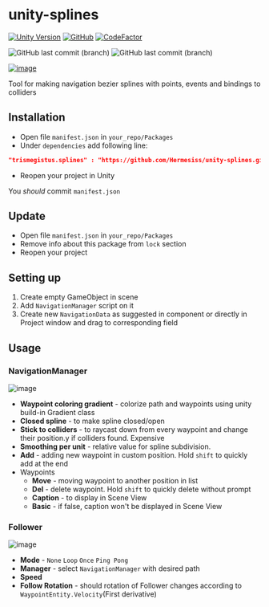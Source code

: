 # unity-splines

[![Unity Version](https://img.shields.io/badge/Unity-2018.3.6f1-blue.svg)](https://unity3d.com/get-unity/download)
[![GitHub](https://img.shields.io/github/license/hermesiss/unity-splines.svg)](https://github.com/Hermesiss/unity-splines/blob/develop/LICENSE)
[![CodeFactor](https://www.codefactor.io/repository/github/hermesiss/unity-splines/badge)](https://www.codefactor.io/repository/github/hermesiss/unity-splines)

![GitHub last commit (branch)](https://img.shields.io/github/last-commit/hermesiss/unity-splines/upm.svg?label=upm)
![GitHub last commit (branch)](https://img.shields.io/github/last-commit/hermesiss/unity-splines/upm-dev.svg?label=upm-dev)

[![image](https://user-images.githubusercontent.com/20972731/54977926-3697b700-4fb8-11e9-8ef2-3e6c35010790.png)]()

Tool for making navigation bezier splines with points, events and bindings to colliders

## Installation

- Open file `manifest.json` in `your_repo/Packages`
- Under `dependencies` add following line:

```json
"trismegistus.splines" : "https://github.com/Hermesiss/unity-splines.git#upm"
```

- Reopen your project in Unity

You _should_ commit `manifest.json`
## Update

- Open file `manifest.json` in `your_repo/Packages`
- Remove info about this package from `lock` section
- Reopen your project

## Setting up

1. Create empty GameObject in scene
1. Add `NavigationManager` script on it
1. Create new `NavigationData` as suggested in component or directly in Project window and drag to corresponding field

## Usage

### NavigationManager

![image](https://user-images.githubusercontent.com/20972731/54977968-50d19500-4fb8-11e9-9332-850ae47c7861.png)

- **Waypoint coloring gradient** - colorize path and waypoints using unity build-in Gradient class
- **Closed spline** - to make spline closed/open
- **Stick to colliders** - to raycast down from every waypoint and change their position.y if colliders found. Expensive
- **Smoothing per unit** - relative value for spline subdivision.
- **Add** - adding new waypoint in custom position. Hold `shift` to quickly add at the end
- Waypoints
  - **Move** - moving waypoint to another position in list
  - **Del** - delete waypoint. Hold `shift` to quickly delete without prompt
  - **Caption** - to display in Scene View
  - **Basic** - if false, caption won't be displayed in Scene View

### Follower

![image](https://user-images.githubusercontent.com/20972731/54978050-8b3b3200-4fb8-11e9-98fe-00f91dfa178a.png)

- **Mode** - `None` `Loop` `Once` `Ping Pong`
- **Manager** - select `NavigationManager` with desired path
- **Speed**
- **Follow Rotation** - should rotation of Follower changes according to `WaypointEntity.Velocity`(First derivative)
